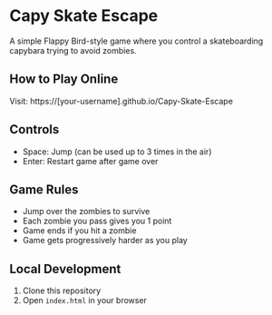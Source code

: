 # Capy Skate Escape

A simple Flappy Bird-style game where you control a skateboarding capybara trying to avoid zombies.

## How to Play Online
Visit: https://[your-username].github.io/Capy-Skate-Escape

## Controls
- Space: Jump (can be used up to 3 times in the air)
- Enter: Restart game after game over

## Game Rules
- Jump over the zombies to survive
- Each zombie you pass gives you 1 point
- Game ends if you hit a zombie
- Game gets progressively harder as you play

## Local Development
1. Clone this repository
2. Open `index.html` in your browser 